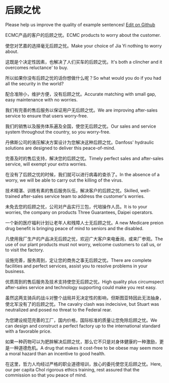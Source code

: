 # 后顾之忧

Please help us improve the quality of example sentences! [Edit on Github](https://github.com/jiyushe/jiyu-example-sentence-source/blob/main/chinese/houguzhiyou.md)

<p><span class="chinese">ECMC产品的客户的后顾之忧。</span><span class="english">ECMC products to worry about the customer.</span></p>

<p><span class="chinese">使您对艺嘉的选择毫无后顾之忧。</span><span class="english">Make your choice of Jia Yi nothing to worry about.</span></p>

<p><span class="chinese">这既是个决定性因素，也解决了人们买车的后顾之忧。</span><span class="english">It's both a clincher and it overcomes reluctance' to buy.</span></p>

<p><span class="chinese">所以如果你没有后顾之忧的话你想做什么呢？</span><span class="english">So what would you do if you had all the security in the world?</span></p>

<p><span class="chinese">配合准隙小，维护方便，没有后顾之忧。</span><span class="english">Accurate matching with small gap, easy maintenance with no worries.</span></p>

<p><span class="chinese">我们有完善的售后服务以保证用户无后顾之忧。</span><span class="english">We are improving after-sales service to ensure that users worry-free.</span></p>

<p><span class="chinese">我们的销售以及服务体系遍及全国，使您无后顾之忧。</span><span class="english">Our sales and service system throughout the country, so you worry-free.</span></p>

<p><span class="chinese">丹佛斯公司的液压解决方案设计为您解决这种后顾之忧。</span><span class="english">Danfoss' hydraulic solutions are designed to deliver this peace-of-mind.</span></p>

<p><span class="chinese">完善及时的售后支持，解决您的后顾之忧。</span><span class="english">Timely perfect sales and after-sales service, will exempt your extra worries.</span></p>

<p><span class="chinese">在没有了后顾之忧的时候，我们就可以进行病毒的查杀了。</span><span class="english">In the absence of a worry, we will be able to carry out the killing of the virus.</span></p>

<p><span class="chinese">技术精湛、训练有素的售后服务队伍，解决客户的后顾之忧。</span><span class="english">Skilled, well-trained after-sales service team to address the customer's worries.</span></p>

<p><span class="chinese">未免去您的后顾之忧，公司对产品实行三包，代培操作人员。</span><span class="english">It is to your worries, the company on products Three Guarantees, Daipei operators.</span></p>

<p><span class="chinese">一个新的医疗福利计划让老年人和残障人士无后顾之忧。</span><span class="english">A new Medicare preion drug benefit is bringing peace of mind to seniors and the disabled.</span></p>

<p><span class="chinese">凡使用我厂生产的产品决无后顾之忧，欢迎广大客户来电垂询，或来厂参观。</span><span class="english">The use of our plant products must not worry, welcome customers to call us, or to visit the factory.</span></p>

<p><span class="chinese">设施完善，服务周到，定让您的商务之事无后顾之忧。</span><span class="english">There are complete facilities and perfect services, assist you to resolve problems in your business.</span></p>

<p><span class="chinese">优质周到的售后服务及技术支持使您无后顾之忧。</span><span class="english">High quality plus circumspect after-sales service and technology supporting could make you rest easy.</span></p>

<p><span class="chinese">虽然这两支骑兵的战斗对整个战局并无决定性的影响，但斯图亚特因此无法抽身，使北军没有了的后顾之忧。</span><span class="english">The cavalry clash was indecisive, but Stuart was neutralized and posed no threat to the Federal rear.</span></p>

<p><span class="chinese">为您建设规范完善的工厂，国内价格，国际标准的质量让您免除后顾之忧。</span><span class="english">We can design and construct a perfect factory up to the international standard with a favorable price.</span></p>

<p><span class="chinese">如果一种药物可以为肥胖解决后顾之忧，那么它不只是对身体健康的一种激励，更是一种道德危机。</span><span class="english">A drug that makes it cost-free to be obese may seem more a moral hazard than an incentive to good health.</span></p>

<p><span class="chinese">在这里，哲力人均经过严格的职业道德培训，放心的委托使您无后顾之忧。</span><span class="english">Here, our per capita Chol rigorous ethics training, rest assured that the commission so that you peace of mind.</span></p>

